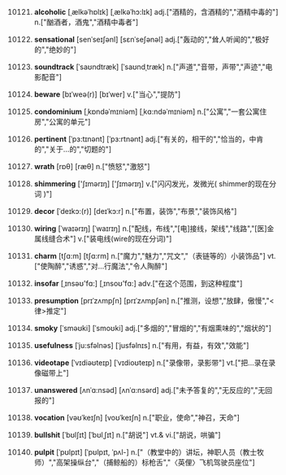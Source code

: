 10121. **alcoholic**
[ˌælkəˈhɒlɪk]  [ˌælkəˈhɔ:lɪk]
adj.["酒精的，含酒精的","酒精中毒的"]  n.["酗酒者，酒鬼","酒精中毒者"]  

10122. **sensational**
[senˈseɪʃənl]  [sɛnˈseʃənəl]
adj.["轰动的","耸人听闻的","极好的","绝妙的"]  

10123. **soundtrack**
[ˈsaʊndtræk]  [ˈsaʊndˌtræk]
n.["声道","音带，声带","声迹","电影配音"]  

10124. **beware**
[bɪˈweə(r)]  [bɪˈwer]
v.["当心","提防"]  

10125. **condominium**
[ˌkɒndəˈmɪniəm]  [ˌkɑ:ndəˈmɪniəm]
n.["公寓","一套公寓住房","公寓的单元"]  

10126. **pertinent**
[ˈpɜ:tɪnənt]  [ˈpɜ:rtnənt]
adj.["有关的，相干的","恰当的，中肯的","关于…的","切题的"]  

10127. **wrath**
[rɒθ]  [ræθ]
n.["愤怒","激怒"]  

10128. **shimmering**
['ʃɪmərɪŋ]  ['ʃɪmərɪŋ]
v.["闪闪发光，发微光( shimmer的现在分词 )"]  

10129. **decor**
[ˈdeɪkɔ:(r)]  [deɪˈkɔ:r]
n.["布置，装饰","布景","装饰风格"]  

10130. **wiring**
[ˈwaɪərɪŋ]  [ˈwaɪrɪŋ]
n.["配线，布线","[电]接线，架线","线路","[医]金属线缝合术"]  v.["装电线(wire的现在分词)"]  

10131. **charm**
[tʃɑ:m]  [tʃɑ:rm]
n.["魔力","魅力","咒文","（表链等的）小装饰品"]  vt.["使陶醉","诱惑","对…行魔法","令人陶醉"]  

10132. **insofar**
[ˌɪnsəʊ'fɑ:]  [ˌɪnsoʊ'fɑ:]
adv.["在这个范围，到这种程度"]  

10133. **presumption**
[prɪˈzʌmpʃn]  [prɪˈzʌmpʃən]
n.["推测，设想","放肆，傲慢","<律>推定"]  

10134. **smoky**
[ˈsməʊki]  [ˈsmoʊki]
adj.["多烟的","冒烟的","有烟熏味的","烟状的"]  

10135. **usefulness**
[ˈju:sfəlnəs]  [ˈjusfəlnɪs]
n.["有用，有益，有效","效能"]  

10136. **videotape**
[ˈvɪdiəʊteɪp]  [ˈvɪdioʊteɪp]
n.["录像带，录影带"]  vt.["把…录在录像磁带上"]  

10137. **unanswered**
[ʌnˈɑ:nsəd]  [ʌnˈɑ:nsərd]
adj.["未予答复的","无反应的","无回报的"]  

10138. **vocation**
[vəʊˈkeɪʃn]  [voʊˈkeɪʃn]
n.["职业，使命","神召，天命"]  

10139. **bullshit**
[ˈbʊlʃɪt]  [ˈbʊlˌʃɪt]
n.["胡说"]  vt.& vi.["胡说，哄骗"]  

10140. **pulpit**
[ˈpʊlpɪt]  [ˈpʊlpɪt, ˈpʌl-]
n.["（教堂中的）讲坛，神职人员（教士牧师）","高架操纵台","（捕鲸船的）标枪舌","〈英俚〉飞机驾驶员座位"]  

